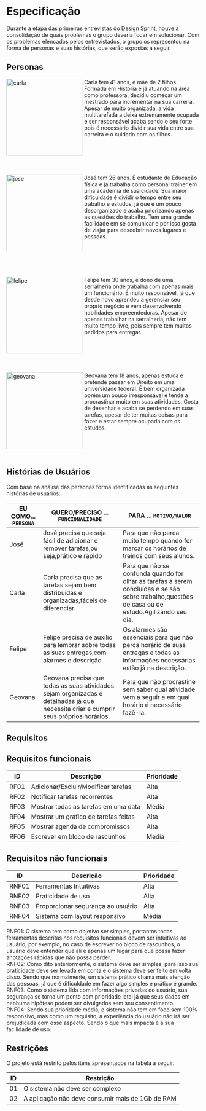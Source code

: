 # Especificação

Durante a etapa das primeiras entrevistas do Design Sprint, houve a consolidação de quais problemas o grupo deveria focar em solucionar. Com os problemas elencados pelos entrevistados, o grupo os representou na forma de personas e suas histórias, que serão expostas a seguir.

## Personas
<!--Imagens Restiradas do website thispersondoesnotexist.com-->

<p><img align="left" src="https://user-images.githubusercontent.com/52513984/135507656-e1e1425d-0f22-4dcd-b218-39edff3b8998.jpg" alt="carla" width="200"/> Carla tem 41 anos,  é mãe de 2 filhos. Formada em História e já atuando na área como professora, decidiu começar um mestrado para incrementar na sua carreira.
Apesar de muito organizada, a vida multitarefada a deixa extremamente ocupada e ser responsável acaba sendo o seu forte pois é necessário dividir sua vida entre
sua carreira e o cuidado com os filhos.</p>
<br><br><br><br>

<p><img align="left" src="https://user-images.githubusercontent.com/52513984/135507793-eeca3134-f343-4554-9063-75758808bdc1.jpg" alt="jose" width="200"/> José tem 26 anos. É estudante de Educação física e já trabalha como personal trainer em uma academia de sua cidade. Sua maior dificuldade é dividir o tempo entre seu trabalho e estudos, já que é um pouco desorganizado e acaba priorizando apenas as questões do trabalho. Tem uma grande facilidade em se comunicar e por isso gosta de viajar para descobrir novos lugares e pessoas.</p>

<br><br><br><br>
<p><img align="left" src="https://user-images.githubusercontent.com/52513984/135507836-b7a6fd6a-fc0b-4024-948d-7b140117c3d9.jpg" alt="felipe" width="200"/> Felipe tem 30 anos, é dono de uma serralheria onde trabalha com apenas mais um funcionário. É muito responsável, já que desde novo aprendeu a gerenciar seu próprio 
negócio e vem desenvolvendo habilidades empreendedoras. Apesar de  apenas trabalhar na serralheria, não tem muito tempo livre, pois sempre tem muitos pedidos
para entregar.</p>

<br><br><br><br>
<p><img align="left" src="https://user-images.githubusercontent.com/52513984/135507858-f96b352d-af49-401e-80ee-00044aeaa363.jpg" alt="geovana" width="200"/> Geovana tem 18 anos, apenas estuda e pretende passar em Direito em uma universidade federal. É bem organizada porém um pouco irresponsável e tende a procrastinar muito em suas atividades. Gosta de desenhar e acaba se perdendo em suas tarefas, apesar de ter muitas coisas para fazer e estar sempre ocupada com os estudos.</p>
<br><br><br>

## Histórias de Usuários

Com base na análise das personas forma identificadas as seguintes histórias de usuários:

|EU COMO... `PERSONA`| QUERO/PRECISO ... `FUNCIONALIDADE` |PARA ... `MOTIVO/VALOR`                 |
|--------------------|------------------------------------|----------------------------------------|
|José                |José precisa que seja fácil de adicionar e remover tarefas,ou seja,prático e rápido  | Para que não perca muito tempo quando for marcar os horários de treinos com seus alunos.|
|Carla               |Carla precisa que as tarefas sejam bem distribuídas e organizadas,fáceis de diferenciar. | Para que não se confunda quando for olhar as tarefas a serem concluídas e se são sobre trabalho,questões de casa ou de estudo.Agilizando seu dia. |
|Felipe              |Felipe precisa de auxílio para lembrar sobre todas as suas entregas,com alarmes e descrição.|Os alarmes são essenciais para que não perca horário de suas entregas e todas as informações necessárias estão já na descrição.|
|Geovana             |Geovana precisa que todas as suas atividades sejam organizadas e detalhadas já que necessita criar e cumprir seus próprios horários.|Para que não procrastine sem saber qual atividade vem a seguir e em qual horário é necessário fazê-la. |



## Requisitos
## Requisitos funcionais

|ID     | Descrição                         |Prioridade |
|-------|-----------------------------------|-----------|
|RF01   |Adicionar/Excluir/Modificar tarefas|Alta       |
|RF02   |Notificar tarefas recorrentes      |Alta       |
|RF03   |Mostrar todas as tarefas em uma data|Média     |
|RF04   |Mostrar um gráfico de tarefas feitas|Alta      |
|RF05   |Mostrar agenda de compromissos      |Alta      |
|RF06   |Escrever em bloco de rascunhos      |Média     |

## Requisitos não funcionais

|ID     | Descrição                          |Prioridade|
|-------|------------------------------------|----------|
|RNF01  |Ferramentas Intuitivas              |Alta      |
|RNF02  |Praticidade de uso                  |Alta      |
|RNF03  |Proporcionar segurança ao usuário   |Alta      |
|RNF04  |Sistema com layout responsivo       |Média     |

RNF01: O sistema tem como objetivo ser simples, portantos todas ferramentas descritas nos requisitos funcionais devem ser intuitivas ao usuário, por exemplo, no caso de escrever no bloco de rascunhos, o usuário deve entender que ali é apenas um lugar para que possa fazer anotações rápidas que não possa perder. <br>
RNF02: Como dito anteriormente, o sistema deve ser simples, para isso sua praticidade deve ser levada em conta e o sistema deve ser feito em volta disso. Sendo que normalmente, um sistema prático chama mais atenção das pessoas, já que é dificuldade em fazer algo simples e prático é grande. <br>
RNF03: Como o sistema lida com informações privadas do usuário, sua segurança se torna um ponto com prioridade letal já que seus dados em nenhuma hipótese podem ser divulgados sem seu consentimento. <br>
RNF04: Sendo sua prioridade média, o sistema não tem em foco sem 100% responsivo, mas como um requisito, a experiência do usuário não irá ser prejudicada com esse aspecto. Sendo o que mais impacta é a sua facilidade de uso.



## Restrições

O projeto está restrito pelos itens apresentados na tabela a seguir.

|ID| Restrição                                             |
|--|-------------------------------------------------------|
|01| O sistema não deve ser complexo                       |
|02| A aplicação não deve consumir mais de 1Gb de RAM      |





